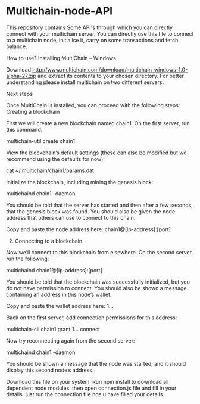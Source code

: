 # Multichain-node-API
This repository contains Some API's through which you can directly connect with your multichain server. You can directly use this file to connect to a multichain node, initialise it, carry on some transactions and fetch balance.

How to use?
Installing MultiChain – Windows

Download http://www.multichain.com/download/multichain-windows-1.0-alpha-27.zip and extract its contents to your chosen directory. For better understanding please install multichain on two different servers.

Next steps

Once MultiChain is installed, you can proceed with the following steps:
 Creating a blockchain

First we will create a new blockchain named chain1. On the first server, run this command:

multichain-util create chain1

View the blockchain’s default settings (these can also be modified but we recommend using the defaults for now):

cat ~/.multichain/chain1/params.dat

Initialize the blockchain, including mining the genesis block:

multichaind chain1 -daemon

You should be told that the server has started and then after a few seconds, that the genesis block was found. You should also be given the node address that others can use to connect to this chain.

Copy and paste the node address here: 
chain1@[ip-address]:[port]

2. Connecting to a blockchain

Now we’ll connect to this blockchain from elsewhere. On the second server, run the following:

multichaind chain1@[ip-address]:[port]

You should be told that the blockchain was successfully initialized, but you do not have permission to connect. You should also be shown a message containing an address in this node’s wallet.

Copy and paste the wallet address here: 
1...

Back on the first server, add connection permissions for this address:

multichain-cli chain1 grant 1... connect

Now try reconnecting again from the second server:

multichaind chain1 -daemon

You should be shown a message that the node was started, and it should display this second node’s address.

Download this file on your system. Run npm install to download all dependent node modules. 
then open connection.js file and fill in your details. 
just run the connection file nce u have filled your details.
